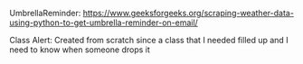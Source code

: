 UmbrellaReminder: https://www.geeksforgeeks.org/scraping-weather-data-using-python-to-get-umbrella-reminder-on-email/

Class Alert: Created from scratch since a class that I needed filled up and I need to know when someone drops it
